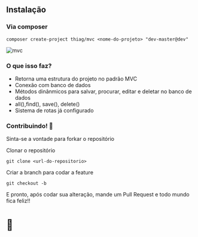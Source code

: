 ## Instalação
### Via composer
```console
composer create-project thiag/mvc <nome-do-projeto> "dev-master@dev"
```
![mvc](https://user-images.githubusercontent.com/51326247/84551083-e1da7c00-ace2-11ea-9df0-54695ea79947.PNG)




### O que isso faz?

* Retorna uma estrutura do projeto no padrão MVC
* Conexão com banco de dados
* Métodos dinânmicos  para salvar, procurar, editar e deletar no banco de dados
* all(),find(), save(), delete()
* Sistema de rotas já configurado




### Contribuindo! :thought_balloon:

Sinta-se a vontade para forkar o repositório


Clonar o repositório 
```console
git clone <url-do-repositorio>
```

Criar a branch para codar a feature
```console
git checkout -b 
```

E pronto, após codar sua alteração, mande um Pull Request e todo mundo fica feliz!!

# :clap:

